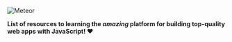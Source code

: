 ![Meteor](http://i.imgur.com/s4xsa2L.png)

**List of resources to learning the *amazing* platform for building top-quality web apps with JavaScript! ❤**
